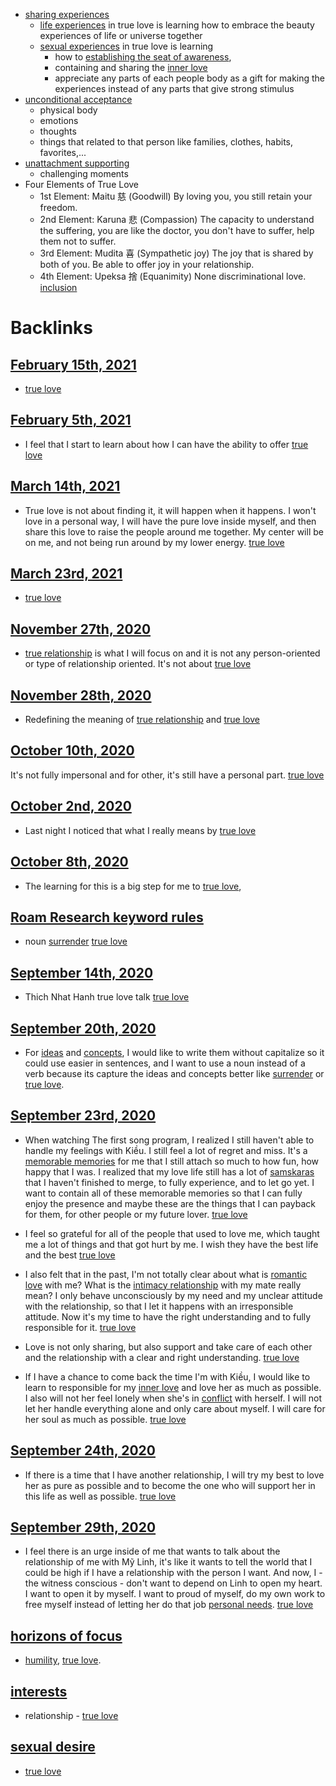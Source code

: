 - [sharing experiences](<sharing experiences.md>)
    - [life experiences](<life experiences.md>) in true love is learning how to embrace the beauty experiences of life or universe together
    - [sexual experiences](<sexual experiences.md>) in true love is learning 
        - how to [establishing the seat of awareness](<establishing the seat of awareness.md>), 
        - containing and sharing the [inner love](<inner love.md>)
        - appreciate any parts of each people body as a gift for making the experiences instead of any parts that give strong stimulus
- [unconditional acceptance](<unconditional acceptance.md>)
    - physical body
    - emotions
    - thoughts
    - things that related to that person like families, clothes, habits, favorites,...
- [unattachment supporting](<unattachment supporting.md>)
    - challenging moments
- Four Elements of True Love
    - 1st Element: Maitu 慈 (Goodwill) By loving you, you still retain your freedom.
    - 2nd Element: Karuna 悲 (Compassion) The capacity to understand the suffering, you are like the doctor, you don't have to suffer, help them not to suffer.
    - 3rd Element: Mudita 喜 (Sympathetic joy) The joy that is shared by both of you. Be able to offer joy in your relationship.
    - 4th Element: Upeksa 捨 (Equanimity) None discriminational love. [inclusion](<inclusion.md>)

# Backlinks
## [February 15th, 2021](<February 15th, 2021.md>)
- [true love](<true love.md>)

## [February 5th, 2021](<February 5th, 2021.md>)
- I feel that I start to learn about how I can have the ability to offer [true love](<true love.md>)

## [March 14th, 2021](<March 14th, 2021.md>)
- True love is not about finding it, it will happen when it happens. I won't love in a personal way, I will have the pure love inside myself, and then share this love to raise the people around me together. My center will be on me, and not being run around by my lower energy. [true love](<true love.md>)

## [March 23rd, 2021](<March 23rd, 2021.md>)
- [true love](<true love.md>)

## [November 27th, 2020](<November 27th, 2020.md>)
- [true relationship](<true relationship.md>) is what I will focus on and it is not any person-oriented or type of relationship oriented. It's not about [true love](<true love.md>)

## [November 28th, 2020](<November 28th, 2020.md>)
- Redefining the meaning of [true relationship](<true relationship.md>) and [true love](<true love.md>)

## [October 10th, 2020](<October 10th, 2020.md>)
It's not fully impersonal and for other, it's still have a personal part. [true love](<true love.md>)

## [October 2nd, 2020](<October 2nd, 2020.md>)
- Last night I noticed that what I really means by [true love](<true love.md>)

## [October 8th, 2020](<October 8th, 2020.md>)
- The learning for this is a big step for me to [true love](<true love.md>),

## [Roam Research keyword rules](<Roam Research keyword rules.md>)
- noun [surrender](<surrender.md>) [true love](<true love.md>)

## [September 14th, 2020](<September 14th, 2020.md>)
- Thich Nhat Hanh true love talk [true love](<true love.md>)

## [September 20th, 2020](<September 20th, 2020.md>)
- For [ideas](<ideas.md>) and [concepts](<concepts.md>), I would like to write them without capitalize so it could use easier in sentences, and I want to use a noun instead of a verb because its capture the ideas and concepts better like [surrender](<surrender.md>) or [true love](<true love.md>).

## [September 23rd, 2020](<September 23rd, 2020.md>)
- When watching The first song program, I realized I still haven't able to handle my feelings with Kiều. I still feel a lot of regret and miss. It's a [memorable memories](<memorable memories.md>) for me that I still attach so much to how fun, how happy that I was. I realized that my love life still has a lot of [samskaras](<samskaras.md>) that I haven't finished to merge, to fully experience, and to let go yet. I want to contain all of these memorable memories so that I can fully enjoy the presence and maybe these are the things that I can payback for them, for other people or my future lover. [true love](<true love.md>)

- I feel so grateful for all of the people that used to love me, which taught me a lot of things and that got hurt by me. I wish they have the best life and the best [true love](<true love.md>)

- I also felt that in the past, I'm not totally clear about what is [romantic love](<romantic love.md>) with me? What is the [intimacy relationship](<intimacy relationship.md>) with my mate really mean? I only behave unconsciously by my need and my unclear attitude with the relationship, so that I let it happens with an irresponsible attitude. Now it's my time to have the right understanding and to fully responsible for it. [true love](<true love.md>)

- Love is not only sharing, but also support and take care of each other and the relationship with a clear and right understanding. [true love](<true love.md>)

-  If I have a chance to come back the time I'm with Kiều, I would like to learn to responsible for my [inner love](<inner love.md>) and love her as much as possible. I also will not her feel lonely when she's in [conflict](<conflict.md>) with herself. I will not let her handle everything alone and only care about myself. I will care for her soul as much as possible. [true love](<true love.md>)

## [September 24th, 2020](<September 24th, 2020.md>)
- If there is a time that I have another relationship, I will try my best to love her as pure as possible and to become the one who will support her in this life as well as possible. [true love](<true love.md>)

## [September 29th, 2020](<September 29th, 2020.md>)
- I feel there is an urge inside of me that wants to talk about the relationship of me with Mỹ Linh, it's like it wants to tell the world that I could be high if I have a relationship with the person I want. And now, I - the witness conscious - don't want to depend on Linh to open my heart. I want to open it by myself. I want to proud of myself, do my own work to free myself instead of letting her do that job [personal needs](<personal needs.md>). [true love](<true love.md>)

## [horizons of focus](<horizons of focus.md>)
- [humility](<humility.md>), [true love](<true love.md>).

## [interests](<interests.md>)
- relationship - [true love](<true love.md>)

## [sexual desire](<sexual desire.md>)
- [true love](<true love.md>)

